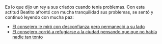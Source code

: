 Es lo que dijo un rey a sus criados cuando tenía problemas.
Con esta actitud Beatito afrontó con mucha tranquilidad sus problemas, se sentó y continuó leyendo con mucha paz:
- [El consejero le miró con desconfianza pero permaneció a su lado](lado.md)
- [El consejero corrió a refugiarse a la ciudad pensando que que no había nadie tan tonto](ciudad.md)